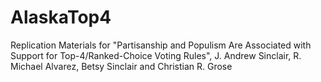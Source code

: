 # AlaskaTop4
Replication Materials for "Partisanship and Populism Are Associated with Support for Top-4/Ranked-Choice Voting Rules", J. Andrew Sinclair, R. Michael Alvarez, Betsy Sinclair and Christian R. Grose
